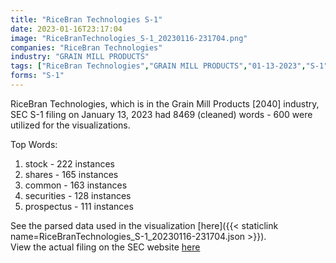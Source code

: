 ```yaml
---
title: "RiceBran Technologies S-1"
date: 2023-01-16T23:17:04
image: "RiceBranTechnologies_S-1_20230116-231704.png"
companies: "RiceBran Technologies"
industry: "GRAIN MILL PRODUCTS"
tags: ["RiceBran Technologies","GRAIN MILL PRODUCTS","01-13-2023","S-1"]
forms: "S-1"
---
```

RiceBran Technologies, which is in the Grain Mill Products [2040] industry, SEC S-1 filing on January 13, 2023 had 8469 (cleaned) words - 600 were utilized for the visualizations.

Top Words:
1. stock - 222 instances
2. shares - 165 instances
3. common - 163 instances
4. securities - 128 instances
5. prospectus - 111 instances


See the parsed data used in the visualization [here]({{< staticlink name=RiceBranTechnologies_S-1_20230116-231704.json >}}).  
View the actual filing on the SEC website [here](https://www.sec.gov/Archives/edgar/data/1063537/0001437749-23-001042.txt)